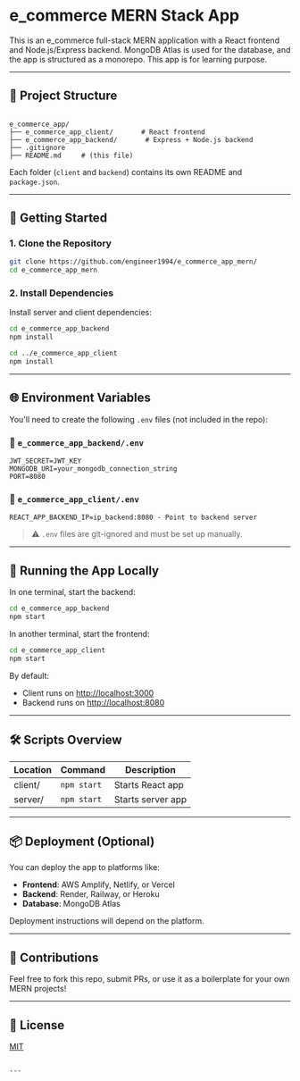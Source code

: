 
# e_commerce MERN Stack App

This is an e_commerce full-stack MERN application with a React frontend and Node.js/Express backend. MongoDB Atlas is used for the database, and the app is structured as a monorepo.  This app is for learning purpose.

---

## 📁 Project Structure

```

e_commerce_app/
├── e_commerce_app_client/       # React frontend
├── e_commerce_app_backend/       # Express + Node.js backend
├── .gitignore
├── README.md     # (this file)

````

Each folder (`client` and `backend`) contains its own README and `package.json`.

---

## 🚀 Getting Started

### 1. Clone the Repository

```bash
git clone https://github.com/engineer1994/e_commerce_app_mern/
cd e_commerce_app_mern
````

### 2. Install Dependencies

Install server and client dependencies:

```bash
cd e_commerce_app_backend
npm install

cd ../e_commerce_app_client
npm install
```

---

## 🌐 Environment Variables

You'll need to create the following `.env` files (not included in the repo):

### 🔐 `e_commerce_app_backend/.env`

```
JWT_SECRET=JWT_KEY
MONGODB_URI=your_mongodb_connection_string
PORT=8080
```

### 🔐 `e_commerce_app_client/.env`

```
REACT_APP_BACKEND_IP=ip_backend:8080 - Point to backend server
```

> ⚠️ `.env` files are git-ignored and must be set up manually.

---

## 🧪 Running the App Locally

In one terminal, start the backend:

```bash
cd e_commerce_app_backend
npm start
```

In another terminal, start the frontend:

```bash
cd e_commerce_app_client
npm start
```

By default:

* Client runs on [http://localhost:3000](http://localhost:3000)
* Backend runs on [http://localhost:8080](http://localhost:8080)

---

## 🛠️ Scripts Overview

| Location | Command       | Description                |
| -------- | ------------- | -------------------------- |
| client/  | `npm start`   | Starts React app           |
| server/  | `npm start`   | Starts server app          |

---

## 📦 Deployment (Optional)

You can deploy the app to platforms like:

* **Frontend**: AWS Amplify, Netlify, or Vercel
* **Backend**: Render, Railway, or Heroku
* **Database**: MongoDB Atlas

Deployment instructions will depend on the platform.

---

## 🙌 Contributions

Feel free to fork this repo, submit PRs, or use it as a boilerplate for your own MERN projects!

---

## 📄 License

[MIT](LICENSE)

```

---

